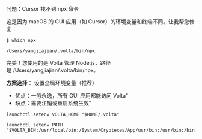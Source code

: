 
问题：Cursor 找不到 npx 命令

这是因为 macOS 的 GUI 应用（如 Cursor）的环境变量和终端不同。让我帮您修复：

```
$ which npx

/Users/yangjiajian/.volta/bin/npx
```


完美！您使用的是 Volta 管理 Node.js，路径是 /Users/yangjiajian/.volta/bin/npx。



**方案选择：**
设置全局环境变量（推荐）
- 优点：一劳永逸，所有 GUI 应用都能访问 Volta"
- 缺点：需要注销或重启系统生效"

```
launchctl setenv VOLTA_HOME "$HOME/.volta"

launchctl setenv PATH "$VOLTA_BIN:/usr/local/bin:/System/Cryptexes/App/usr/bin:/usr/bin:/bin:/usr/sbin:/sbin"
```

